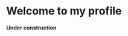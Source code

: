 # Welcome to my profile

<html>
  <head>
    <title></title>
  </head>
  <body>
    <p> <strong>Under construction</strong> <strong></strong> </p>
  </body>
</html>


